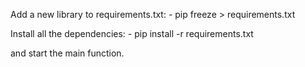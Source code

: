 Add a new library to requirements.txt:
    - pip freeze > requirements.txt

Install all the dependencies:
    - pip install -r requirements.txt

and start the main function.